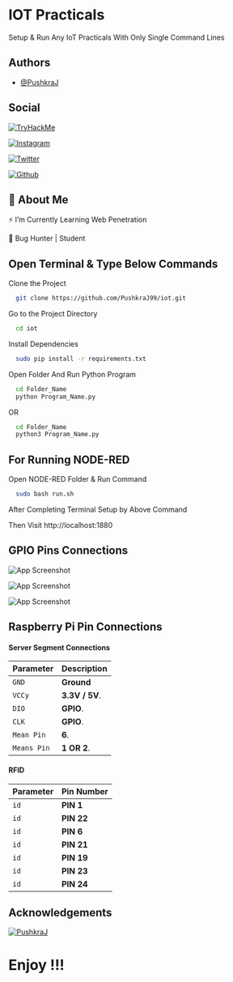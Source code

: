
# IOT Practicals

Setup & Run Any IoT Practicals With Only Single Command Lines



## Authors

- [@PushkraJ](https://github.com/PushkraJ99)


## Social

[![TryHackMe](https://img.shields.io/badge/TryHackMe-%23D42029.svg?logo=TryHackMe&logoColor=white)](https://tryhackme.com/p/PushkaraJ)

[![Instagram](https://img.shields.io/badge/Instagram-E4405F?style=for-the-badge&logo=instagram&logoColor=white)](https://instagram.com/you_are_not_goodlooking_but_he)

[![Twitter](https://img.shields.io/badge/Twitter-1DA1F2?style=for-the-badge&logo=twitter&logoColor=white)](https://twitter.com/PushkraJ99) 

[![Github](https://img.shields.io/badge/GitHub-100000?style=for-the-badge&logo=github&logoColor=white)](https://github.com/PushkraJ99)


## 🚀 About Me

⚡ I’m Currently Learning Web Penetration

👾 Bug Hunter | Student
## Open Terminal & Type Below Commands

Clone the Project

```bash
  git clone https://github.com/PushkraJ99/iot.git
```

Go to the Project Directory

```bash
  cd iot
```

Install Dependencies

```bash
  sudo pip install -r requirements.txt
```

Open Folder And Run Python Program

```bash
  cd Folder_Name 
  python Program_Name.py
```
OR
```bash
  cd Folder_Name
  python3 Program_Name.py
```

## For Running NODE-RED

Open NODE-RED Folder & Run Command

```bash
  sudo bash run.sh
```
After Completing Terminal Setup by Above Command 

Then Visit http://localhost:1880


## GPIO Pins Connections

![App Screenshot](https://cdn.pimylifeup.com/wp-content/uploads/2015/09/Raspberry-Pi-GPIO-pinout-diagram-new.png)

![App Screenshot](https://www.tutorialspoint.com/raspberry_pi/images/gpio_pinout.jpg)

![App Screenshot](https://linuxhint.com/wp-content/uploads/2022/02/image6-34.png)


## Raspberry Pi Pin Connections

#### Server Segment Connections

| Parameter  | Description    |
| :--------  | :--------------|
| `GND`      |  **Ground**    |
| `VCCy`     | **3.3V / 5V**. |
| `DIO`      |   **GPIO**.    |
| `CLK`      |   **GPIO**.    |
| `Mean Pin` |     **6**.     |
| `Means Pin`|   **1 OR 2**.  |


#### RFID

| Parameter | Pin Number     |
| :-------- | :------------- |
| `id`      |    **PIN 1**   |
| `id`      |   **PIN 22**   |
| `id`      |   **PIN 6**    |
| `id`      |   **PIN 21**   |
| `id`      |   **PIN 19**   |
| `id`      |   **PIN 23**   |
| `id`      |   **PIN 24**   |




## Acknowledgements


 [![PushkraJ](https://img.shields.io/badge/GitHub-100000?style=for-the-badge&logo=github&logoColor=white)](https://github.com/PushkraJ99)

# Enjoy !!!
